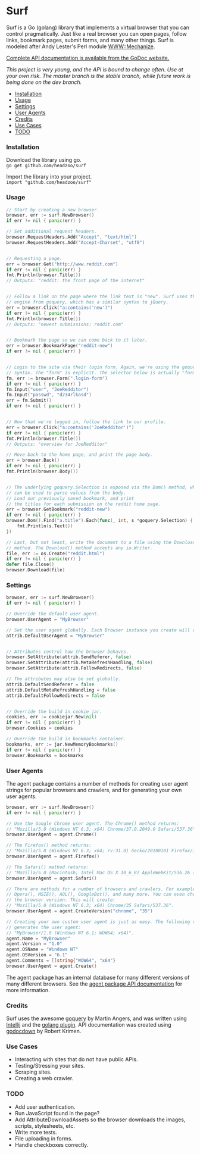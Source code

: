 Surf
====
Surf is a Go (golang) library that implements a virtual browser that you can control pragmatically. Just like a real browser you can open pages, follow links, bookmark pages, submit forms, and many other things. Surf is modeled after Andy Lester's Perl module [WWW::Mechanize](http://search.cpan.org/~ether/WWW-Mechanize-1.73/lib/WWW/Mechanize.pm).

[Complete API documentation is available from the GoDoc website.](http://godoc.org/github.com/headzoo/surf)

_This project is very young, and the API is bound to change often. Use at your own risk. The master branch is the stable branch, while future work is being done on the dev branch._

* [Installation](#installation)
* [Usage](#usage)
* [Settings](#settings)
* [User Agents](#user-agents)
* [Credits](#credits)
* [Use Cases](#use-cases)
* [TODO](#todo)

### Installation
Download the library using go.  
`go get github.com/headzoo/surf`

Import the library into your project.  
`import "github.com/headzoo/surf"`


### Usage
```go
// Start by creating a new browser.
browser, err := surf.NewBrowser()
if err != nil { panic(err) }

// Set additional request headers.
browser.RequestHeaders.Add("Accept", "text/html")
browser.RequestHeaders.Add("Accept-Charset", "utf8")


// Requesting a page.
err = browser.Get("http://www.reddit.com")
if err != nil { panic(err) }
fmt.Println(browser.Title())
// Outputs: "reddit: the front page of the internet"


// Follow a link on the page where the link text is "new". Surf uses the selector
// engine from goquery, which has a similar syntax to jQuery.
err = browser.Click("a:contains('new')")
if err != nil { panic(err) }
fmt.Println(browser.Title())
// Outputs: "newest submissions: reddit.com"


// Bookmark the page so we can come back to it later.
err = browser.BookmarkPage("reddit-new")
if err != nil { panic(err) }


// Login to the site via their login form. Again, we're using the goquery selector
// syntax. The "form" is explicit. The selector below is actually "form.login-form".
fm, err := browser.Form(".login-form")
if err != nil { panic(err) }
fm.Input("user", "JoeRedditor")
fm.Input("passwd", "d234rlkasd")
err = fm.Submit()
if err != nil { panic(err) }


// Now that we're logged in, follow the link to our profile.
err = browser.Click("a:contains('JoeRedditor')")
if err != nil { panic(err) }
fmt.Println(browser.Title())
// Outputs: "overview for JoeRedditor"

// Move back to the home page, and print the page body.
err = browser.Back()
if err != nil { panic(err) }
fmt.Println(browser.Body())


// The underlying goquery.Selection is exposed via the Dom() method, which
// can be used to parse values from the body.
// Load our previously saved bookmark, and print
// the titles for each submission on the reddit home page.
err = browser.GetBookmark("reddit-new")
if err != nil { panic(err) }
browser.Dom().Find("a.title").Each(func(_ int, s *goquery.Selection) {
    fmt.Println(s.Text())
})

// Last, but not least, write the document to a file using the Download()
// method. The Download() method accepts any io.Writer.
file, err := os.Create("reddit.html")
if err != nil { panic(err) }
defer file.Close()
browser.Download(file)
```


### Settings
```go
browser, err := surf.NewBrowser()
if err != nil { panic(err) }

// Override the default user agent.
browser.UserAgent = "MyBrowser"

// Set the user agent globally. Each Browser instance you create will use this.
attrib.DefaultUserAgent = "MyBrowser"


// Attributes control how the browser behaves.
browser.SetAttribute(attrib.SendReferer, false)
browser.SetAttribute(attrib.MetaRefreshHandling, false)
browser.SetAttribute(attrib.FollowRedirects, false)

// The attributes may also be set globally.
attrib.DefaultSendReferer = false
attrib.DefaultMetaRefreshHandling = false
attrib.DefaultFollowRedirects = false


// Override the build in cookie jar.
cookies, err := cookiejar.New(nil)
if err != nil { panic(err) }
browser.Cookies = cookies

// Override the build in bookmarks container.
bookmarks, err := jar.NewMemoryBookmarks()
if err != nil { panic(err) }
browser.Bookmarks = bookmarks
```


### User Agents
The agent package contains a number of methods for creating user agent strings for popular browsers and crawlers, and for generating your own user agents.
```go
browser, err := surf.NewBrowser()
if err != nil { panic(err) }

// Use the Google Chrome user agent. The Chrome() method returns:
// "Mozilla/5.0 (Windows NT 6.3; x64) Chrome/37.0.2049.0 Safari/537.36".
browser.UserAgent = agent.Chrome()

// The Firefox() method returns:
// "Mozilla/5.0 (Windows NT 6.3; x64; rv:31.0) Gecko/20100101 Firefox/31.0".
browser.UserAgent = agent.Firefox()

// The Safari() method returns:
// "Mozilla/5.0 (Macintosh; Intel Mac OS X 10_6_8) AppleWebKit/536.26 (KHTML, like Gecko) Version/6.0 Safari/8536.25".
browser.UserAgent = agent.Safari()

// There are methods for a number of browsers and crawlers. For example
// Opera(), MSIE(), AOL(), GoogleBot(), and many more. You can even choose
// the browser version. This will create:
// "Mozilla/5.0 (Windows NT 6.3; x64) Chrome/35 Safari/537.36".
browser.UserAgent = agent.CreateVersion("chrome", "35")

// Creating your own custom user agent is just as easy. The following code
// generates the user agent:
// "MyBrowser/1.0 (Windows NT 6.1; WOW64; x64)".
agent.Name = "MyBrowser"
agent.Version = "1.0"
agent.OSName = "Windows NT"
agent.OSVersion = "6.1"
agent.Comments = []string{"WOW64", "x64"}
browser.UserAgent = agent.Create()
```
The agent package has an internal database for many different versions of many different browsers. See the [agent package API documentation](http://godoc.org/github.com/headzoo/surf/agent) for more information.


### Credits
Surf uses the awesome [goquery](https://github.com/PuerkitoBio/goquery) by Martin Angers, and was written using [Intellij](http://www.jetbrains.com/idea/) and the [golang plugin](http://plugins.jetbrains.com/plugin/5047). API documentation was created using [godocdown](https://github.com/robertkrimen/godocdown) by Robert Krimen.


### Use Cases
* Interacting with sites that do not have public APIs.
* Testing/Stressing your sites.
* Scraping sites.
* Creating a web crawler.


### TODO
* Add user authentication.
* Run JavaScript found in the page?
* Add AttributeDownloadAssets so the browser downloads the images, scripts, stylesheets, etc.
* Write more tests. 
* File uploading in forms.
* Handle checkboxes correctly.
